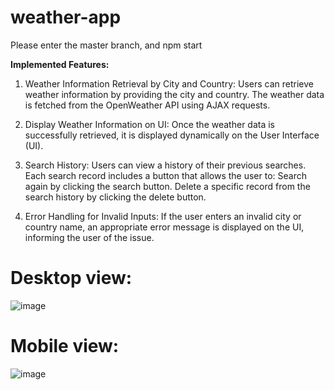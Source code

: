 # weather-app
Please enter the master branch, and npm start

**Implemented Features:**
1. Weather Information Retrieval by City and Country:
Users can retrieve weather information by providing the city and country.
The weather data is fetched from the OpenWeather API using AJAX requests.

2. Display Weather Information on UI:
Once the weather data is successfully retrieved, it is displayed dynamically on the User Interface (UI).

3. Search History:
Users can view a history of their previous searches.
Each search record includes a button that allows the user to:
Search again by clicking the search button.
Delete a specific record from the search history by clicking the delete button.

5. Error Handling for Invalid Inputs:
If the user enters an invalid city or country name, an appropriate error message is displayed on the UI, informing the user of the issue.

# Desktop view:
![image](https://github.com/user-attachments/assets/b73a14a0-8562-49dd-9601-6f08044239c5)

# Mobile view:
![image](https://github.com/user-attachments/assets/776f2494-0100-40c9-9919-8ae0f03d5369)
